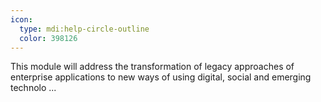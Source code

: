 ```yaml
---
icon:
  type: mdi:help-circle-outline
  color: 398126
---
```


This module will address the transformation of legacy approaches of enterprise applications to new ways of using digital, social and emerging technolo ... 
